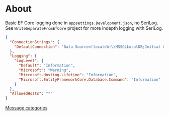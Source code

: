﻿# About

Basic EF Core logging done in `appsettings.Development.json`, no SeriLog. See `WriteSeparateFromEfCore` project for more indepth logging with SeriLog.

```json
{
  "ConnectionStrings": {
    "DefaultConnection": "Data Source=(localdb)\\MSSQLLocalDB;Initial Catalog=NorthWind2022;Integrated Security=True;Encrypt=False"
  },
  "Logging": {
    "LogLevel": {
      "Default": "Information",
      "Microsoft": "Warning",
      "Microsoft.Hosting.Lifetime": "Information",
      "Microsoft.EntityFrameworkCore.Database.Command": "Information"
    }
  },
  "AllowedHosts": "*"
}
```

[Message categories](https://learn.microsoft.com/en-us/ef/core/logging-events-diagnostics/simple-logging#message-categories)



